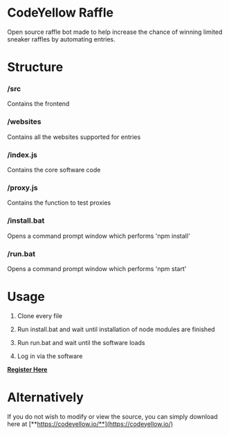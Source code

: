# CodeYellow Raffle
Open source raffle bot made to help increase the chance of winning limited sneaker raffles by automating entries. 

# Structure
### /src
Contains the frontend
### /websites
Contains all the websites supported for entries


### /index.js
Contains the core software code

### /proxy.js
Contains the function to test proxies

### /install.bat
Opens a command prompt window which performs 'npm install'
### /run.bat
Opens a command prompt window which performs 'npm start'

# Usage

1. Clone every file 

2. Run install.bat and wait until installation of node modules are finished

3. Run run.bat and wait until the software loads

4. Log in via the software

[**Register Here**](https://codeyellow.io/)


# Alternatively 

If you do not wish to modify or view the source, you can simply download here at [**https://codeyellow.io/**](https://codeyellow.io/)